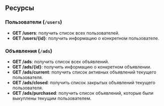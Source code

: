## Ресурсы

### Пользователи (`/users`)

- **GET /users**: получить список всех пользователей.
- **GET /users/{id}**: получить информацию о конкретном пользователе.

### Объявления (`/ads`)

- **GET /ads**: получить список всех объявлений.
- **GET /ads/{id}**: получить информацию о конкретном объявлении.
- **GET /ads/current**: получить список активных объявлений текущего пользователя.
- **GET /ads/closed**: получить список закрытых объявлений текущего пользователя.
- **GET /ads/purchased**: получить список объявлений, которые были выкуплены текущим пользователем. 
